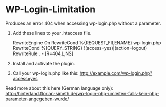 WP-Login-Limitation
===================

Produces an error 404 when accessing wp-login.php without a parameter.

1. Add these lines to your .htaccess file.

    <IfModule mod_rewrite.c>	 	 
      RewriteEngine On	 	
      RewriteCond %{REQUEST_FILENAME} wp-login.php	 	 
      RewriteCond %{QUERY_STRING} !(access=yes)|(action=logout)	 
      RewriteRule . - [R=404,L,NS]	 	 
    </ifModule>
  
2. Install and activate the plugin.
3. Call your wp-login.php like this: http://example.com/wp-login.php?access=yes


Read more about this here (German language only): http://hinterland.florian-simeth.de/wp-login-php-umleiten-falls-kein-php-parameter-angegeben-wurde/
